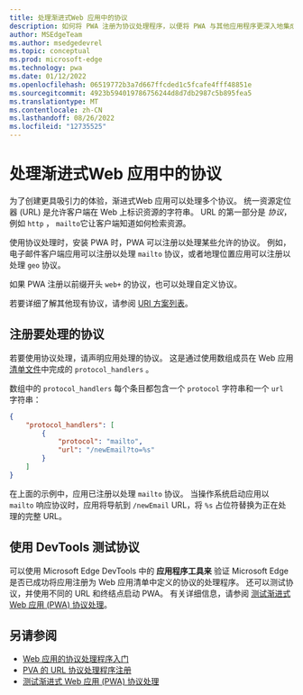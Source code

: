 ```yaml
---
title: 处理渐进式Web 应用中的协议
description: 如何将 PWA 注册为协议处理程序，以便将 PWA 与其他应用程序更深入地集成到操作系统中。
author: MSEdgeTeam
ms.author: msedgedevrel
ms.topic: conceptual
ms.prod: microsoft-edge
ms.technology: pwa
ms.date: 01/12/2022
ms.openlocfilehash: 06519772b3a7d667ffcded1c5fcafe4fff48851e
ms.sourcegitcommit: 4923b594019786756244d8d7db2987c5b895fea5
ms.translationtype: MT
ms.contentlocale: zh-CN
ms.lasthandoff: 08/26/2022
ms.locfileid: "12735525"
---
```

# <a name="handle-protocols-in-progressive-web-apps"></a>处理渐进式Web 应用中的协议

为了创建更具吸引力的体验，渐进式Web 应用可以处理多个协议。  统一资源定位器 (URL) 是允许客户端在 Web 上标识资源的字符串。 URL 的第一部分是 _协议_，例如 `http` ， `mailto`它让客户端知道如何检索资源。

使用协议处理时，安装 PWA 时，PWA 可以注册以处理某些允许的协议。  例如，电子邮件客户端应用可以注册以处理 `mailto` 协议，或者地理位置应用可以注册以处理 `geo` 协议。

如果 PWA 注册以前缀开头 `web+` 的协议，也可以处理自定义协议。

若要详细了解其他现有协议，请参阅 [URI 方案列表](https://en.wikipedia.org/wiki/List_of_URI_schemes)。


<!-- ====================================================================== -->
## <a name="register-protocols-to-handle"></a>注册要处理的协议

若要使用协议处理，请声明应用处理的协议。 这是通过使用数组成员在 Web 应用 [清单文件](web-app-manifests.md)中完成的 `protocol_handlers` 。

数组中的 `protocol_handlers` 每个条目都包含一个 `protocol` 字符串和一个 `url` 字符串：

```json
{
    "protocol_handlers": [
        {
            "protocol": "mailto",
            "url": "/newEmail?to=%s"
        }
    ]
}
```

在上面的示例中，应用已注册以处理 `mailto` 协议。  当操作系统启动应用以 `mailto` 响应协议时，应用将导航到 `/newEmail` URL，将 `%s` 占位符替换为正在处理的完整 URL。

## <a name="test-protocols-with-the-devtools"></a>使用 DevTools 测试协议

可以使用 Microsoft Edge DevTools 中的 **应用程序工具来** 验证 Microsoft Edge 是否已成功将应用注册为 Web 应用清单中定义的协议的处理程序。  还可以测试协议，并使用不同的 URL 和终结点启动 PWA。  有关详细信息，请参阅 [测试渐进式 Web 应用 (PWA) 协议处理](../../devtools-guide-chromium/progressive-web-apps/protocol-handlers.md)。

<!-- ====================================================================== -->
## <a name="see-also"></a>另请参阅

*  [Web 应用的协议处理程序入门](https://blogs.windows.com/msedgedev/2022/01/20/getting-started-url-protocol-handlers-microsoft-edge/)
*  [PVA 的 URL 协议处理程序注册](https://web.dev/url-protocol-handler/)
*  [测试渐进式 Web 应用 (PWA) 协议处理](../../devtools-guide-chromium/progressive-web-apps/protocol-handlers.md)
